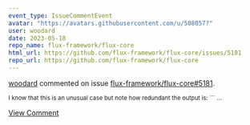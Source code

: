 ```yaml
---
event_type: IssueCommentEvent
avatar: "https://avatars.githubusercontent.com/u/508057?"
user: woodard
date: 2023-05-18
repo_name: flux-framework/flux-core
html_url: https://github.com/flux-framework/flux-core/issues/5181
repo_url: https://github.com/flux-framework/flux-core
---
```


<a href='https://github.com/woodard' target='_blank'>woodard</a> commented on issue <a href='https://github.com/flux-framework/flux-core/issues/5181' target='_blank'>flux-framework/flux-core#5181</a>.

<small>I know that this is an unusual case but note how redundant the output is: ```...</small>

<a href='https://github.com/flux-framework/flux-core/issues/5181' target='_blank'>View Comment</a>